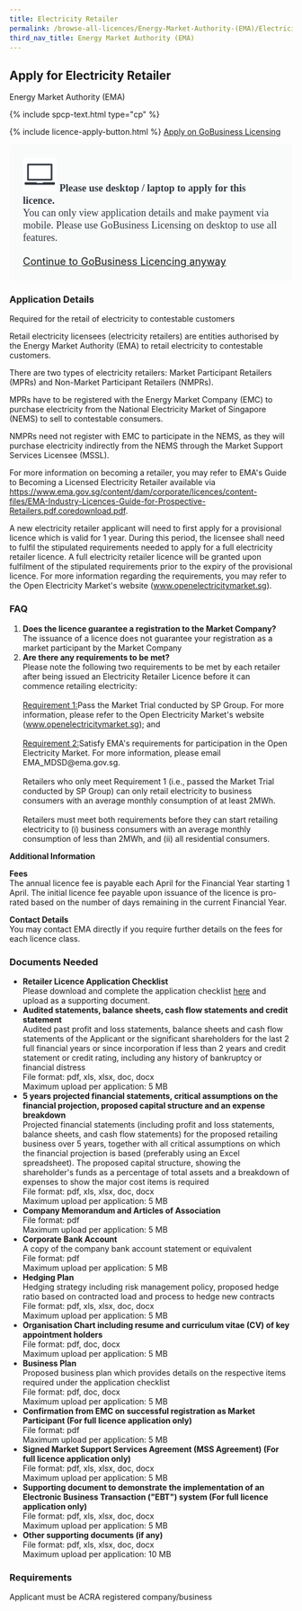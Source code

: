 ```yaml
---
title: Electricity Retailer
permalink: /browse-all-licences/Energy-Market-Authority-(EMA)/Electricity-Retailer
third_nav_title: Energy Market Authority (EMA)
---
```


## Apply for Electricity Retailer

Energy Market Authority (EMA)

{% include spcp-text.html type="cp" %}

{% include licence-apply-button.html %}
<a class="btn" id = "desktopNotice" href="https://licence1.business.gov.sg/feportal/web/frontier/eAdvisor?redirection=true&selectedLicenceIds=281" target="_blank" rel="noopener">Apply on GoBusiness Licensing</a>
<div id = "mobileNotice" style="background: #F9FAFA; border-radius: 5px; width: auto; height: auto; padding: 24px 24px; font-size: 18px; color: #313840;">
<img src="/images/laptop.svg" alt="" style="height: 60px; width: 60px; margin-left: 0px;">
<span style="font-weight: bold; font-family: hknova-bold; font-size: 18px; ">Please use desktop / laptop to apply for this licence.</span><br>
<span style="font-family: hknova-regular;">You can only view application details and make payment via mobile. Please use GoBusiness Licensing on desktop to use all features.</span><br><br>
<a id="mobileNotice" href="https://licence1.business.gov.sg/feportal/web/frontier/eAdvisor?redirection=true&selectedLicenceIds=281" target="_blank" rel="noopener">Continue to GoBusiness Licencing anyway</a>
</div>

<H3>Application Details</H3>

<p>Required for the retail of electricity to contestable customers</p>
<p>Retail electricity licensees (electricity retailers) are entities authorised by the Energy Market Authority (EMA) to retail electricity to contestable customers.</p>
<p>There are two types of electricity retailers: Market Participant Retailers (MPRs) and Non-Market Participant Retailers (NMPRs).</p>
<p>MPRs have to be registered with the Energy Market Company (EMC) to purchase electricity from the National Electricity Market of Singapore (NEMS) to sell to contestable consumers.</p>
<p>NMPRs need not register with EMC to participate in the NEMS, as they will purchase electricity indirectly from the NEMS through the Market Support Services Licensee (MSSL).</p>
<p>For more information on becoming a retailer, you may refer to EMA's Guide to Becoming a Licensed Electricity Retailer available via <a href="https://www.ema.gov.sg/content/dam/corporate/licences/content-files/EMA-Industry-Licences-Guide-for-Prospective-Retailers.pdf.coredownload.pdf" target="_blank" rel="noopener">https://www.ema.gov.sg/content/dam/corporate/licences/content-files/EMA-Industry-Licences-Guide-for-Prospective-Retailers.pdf.coredownload.pdf</a>.</p>
<p>A new electricity retailer applicant will need to first apply for a provisional licence which is valid for 1 year. During this period, the licensee shall need to fulfil the stipulated requirements needed to apply for a full electricity retailer licence. A full electricity retailer licence will be granted upon fulfilment of the stipulated requirements prior to the expiry of the provisional licence. For more information regarding the requirements, you may refer to the Open Electricity Market's website (<a href="https://www.openelectricitymarket.sg/" target="_blank" rel="noopener">www.openelectricitymarket.sg</a>).</p>
<h3>FAQ</h3>
<ol>
<li><strong>Does the licence guarantee a registration to the Market Company?</strong><br>
The issuance of a licence does not guarantee your registration as a market participant by the Market Company</li>
<li><strong>Are there any requirements to be met?</strong><br>
Please note the following two requirements to be met by each retailer after being issued an Electricity Retailer Licence before it can commence retailing electricity:<br><br>
<u>Requirement 1:</u>Pass the Market Trial conducted by SP Group. For more information, please refer to the Open Electricity Market's website (<a href="https://www.openelectricitymarket.sg/" target="_blank" rel="noopener">www.openelectricitymarket.sg</a>); and
<br><br>
<u>Requirement 2:</u>Satisfy EMA's requirements for participation in the Open Electricity Market. For more information, please email EMA_MDSD@ema.gov.sg.
<br><br>
Retailers who only meet Requirement 1 (i.e., passed the Market Trial conducted by SP Group) can only retail electricity to business consumers with an average monthly consumption of at least 2MWh.
<br><br>
Retailers must meet both requirements before they can start retailing electricity to (i) business consumers with an average monthly consumption of less than 2MWh, and (ii) all residential consumers.</li></ol>

<strong>Additional Information</strong>

<p><strong>Fees</strong><br>
The annual licence fee is payable each April for the Financial Year starting 1 April. The initial licence fee payable upon issuance of the licence is pro-rated based on the number of days remaining in the current Financial Year.</p>
<p><strong>Contact Details</strong><br>
You may contact EMA directly if you require further details on the fees for each licence class.</p>

<H3>Documents Needed</H3>

<ul>
<li><strong>Retailer Licence Application Checklist</strong><br />Please download and complete the application checklist <a href="https://licence1.business.gov.sg/feportal/documents/13101/0/EMA_ER_CHECK_LIST_APPLY/23bfa47c-f8aa-4519-8dc2-5312c4684c2c">here</a> and upload as a supporting document.
</li>
<li><strong>Audited statements, balance sheets, cash flow statements and credit statement</strong><br />Audited past profit and loss statements, balance sheets and cash flow statements of the Applicant or the significant shareholders for the last 2 full financial years or since incorporation if less than 2 years and credit statement or credit rating, including any history of bankruptcy or financial distress
<br>File format: pdf, xls, xlsx, doc, docx
<br>Maximum upload per application: 5 MB</li>

<li><strong>5 years projected financial statements, critical assumptions on the financial projection, proposed capital structure and an expense breakdown</strong><br />Projected financial statements (including profit and loss statements, balance sheets, and cash flow statements) for the proposed retailing business over 5 years, together with all critical assumptions on which the financial projection is based (preferably using an Excel spreadsheet). The proposed capital structure, showing the shareholder's funds as a percentage of total assets and a breakdown of expenses to show the major cost items is required
<br>File format: pdf, xls, xlsx, doc, docx
<br>Maximum upload per application: 5 MB
</li>
<li><strong>Company Memorandum and Articles of Association</strong>
<br>File format: pdf
<br>Maximum upload per application: 5 MB
</li>
<li><strong>Corporate Bank Account</strong><br />A copy of the company bank account statement or equivalent
<br>File format: pdf
<br>Maximum upload per application: 5 MB
</li>
<li><strong>Hedging Plan</strong><br />Hedging strategy including risk management policy, proposed hedge ratio based on contracted load and process to hedge new contracts
<br>File format: pdf, xls, xlsx, doc, docx
<br>Maximum upload per application: 5 MB
</li>
<li><strong>Organisation Chart including resume and curriculum vitae (CV) of key appointment holders</strong>
<br>File format: pdf, doc, docx
<br>Maximum upload per application: 5 MB</li>
<li><strong>Business Plan</strong><br />Proposed business plan which provides details on the respective items required under the application checklist
<br>File format: pdf, doc, docx
<br>Maximum upload per application: 5 MB</li>
<li><strong>Confirmation from EMC on successful registration as Market Participant (For full licence application only)</strong>
<br>File format: pdf
<br>Maximum upload per application: 5 MB</li>
<li><strong>Signed Market Support Services Agreement (MSS Agreement) (For full licence application only)</strong>
<br>File format: pdf, xls, xlsx, doc, docx
<br>Maximum upload per application: 5 MB</li>
<li><strong>Supporting document to demonstrate the implementation of an Electronic Business Transaction ("EBT") system (For full licence application only)</strong>
<br>File format: pdf, xls, xlsx, doc, docx
<br>Maximum upload per application: 5 MB</li>
<li><strong>Other supporting documents (if any)</strong>
<br>File format: pdf, xls, xlsx, doc, docx
<br>Maximum upload per application: 10 MB</li></ul>


<H3>Requirements</H3>

Applicant must be ACRA registered company/business

